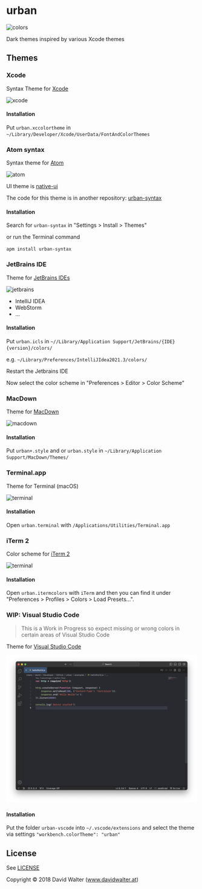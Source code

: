 # urban

![colors](https://github.com/divadretlaw/urban/raw/main/assets/colors.png)

Dark themes inspired by various Xcode themes

## Themes

### Xcode

Syntax Theme for [Xcode](https://developer.apple.com/xcode/)

![xcode](https://github.com/divadretlaw/urban/raw/main/assets/xcode.png)

#### Installation

Put `urban.xccolortheme` in `~/Library/Developer/Xcode/UserData/FontAndColorThemes`

### Atom syntax

Syntax theme for [Atom](https://atom.io)

![atom](https://github.com/divadretlaw/urban/raw/main/assets/atom.png)

UI theme is [native-ui](https://github.com/fv0/native-ui)

The code for this theme is in another repository: [urban-syntax](https://github.com/divadretlaw/urban-syntax)

#### Installation

Search for `urban-syntax` in "Settings > Install > Themes"

or run the Terminal command

`apm install urban-syntax`

### JetBrains IDE 

Theme for [JetBrains IDEs](http://jetbrains.com)

![jetbrains](https://github.com/divadretlaw/urban/raw/main/assets/jetbrains.png)

* IntelliJ IDEA
* WebStorm
* ...

#### Installation

Put `urban.icls` in `~//Library/Application Support/JetBrains/{IDE}{version}/colors/`

e.g. `~/Library/Preferences/IntelliJIdea2021.3/colors/`

Restart the Jetbrains IDE

Now select the color scheme in "Preferences > Editor > Color Scheme"

### MacDown

Theme for [MacDown](http://macdown.uranusjr.com)

![macdown](https://github.com/divadretlaw/urban/raw/main/assets/macdown.png)

#### Installation

Put `urban+.style` and or `urban.style` in `~/Library/Application Support/MacDown/Themes/`

### Terminal.app

Theme for Terminal (macOS)

![terminal](https://github.com/divadretlaw/urban/raw/main/assets/terminal.png)

#### Installation

Open `urban.terminal` with `/Applications/Utilities/Terminal.app`

### iTerm 2

Color scheme for [iTerm 2](https://iterm2.com)

![terminal](https://github.com/divadretlaw/urban/raw/main/assets/iterm2.png)

#### Installation

Open `urban.itermcolors` with `iTerm` and then you can find it under "Preferences > Profiles > Colors > Load Presets…".

### WIP: Visual Studio Code

> This is a Work in Progress so expect missing or wrong colors in certain areas of Visual Studio Code

Theme for [Visual Studio Code](https://code.visualstudio.com)

![vscode](https://github.com/divadretlaw/urban/raw/main/assets/vscode.png)

#### Installation

Put the folder `urban-vscode` into `~/.vscode/extensions` and select the theme via settings `"workbench.colorTheme": "urban"`

## License

See [LICENSE](LICENSE)

Copyright © 2018 David Walter \(www.davidwalter.at)